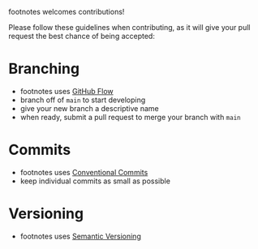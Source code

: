 footnotes welcomes contributions!

Please follow these guidelines when contributing, as it will give your pull request the best chance of being accepted:

# Branching

- footnotes uses [GitHub Flow](https://githubflow.github.io/)
- branch off of `main` to start developing
- give your new branch a descriptive name
- when ready, submit a pull request to merge your branch with `main`

# Commits

- footnotes uses [Conventional Commits](https://www.conventionalcommits.org)
- keep individual commits as small as possible

# Versioning

- footnotes uses [Semantic Versioning](https://semver.org/)
